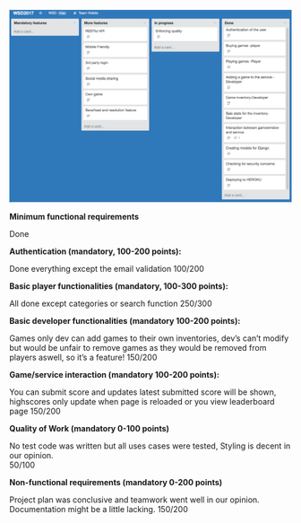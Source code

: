 ![backlog](images/backlog_final.png)

__Minimum functional requirements__

Done

__Authentication (mandatory, 100-200 points):__

Done everything except the email validation
100/200


__Basic player functionalities (mandatory, 100-300 points):__

All done except categories or search function 
250/300

__Basic developer functionalities (mandatory 100-200 points):__

Games only dev can add games to their own inventories, dev’s can’t modify but would be unfair to remove games as they would be removed from players aswell, so it’s a feature! 
150/200

__Game/service interaction (mandatory 100-200 points):__


You can submit score and updates latest submitted score will be shown, highscores only update when page is reloaded or you view leaderboard page 
150/200

__Quality of Work (mandatory 0-100 points)__

No test code was written but all uses cases were tested, Styling is decent in our opinion.   
50/100

__Non-functional requirements (mandatory 0-200 points)__

Project plan was conclusive and teamwork went well in our opinion. Documentation might be a little lacking.
150/200
